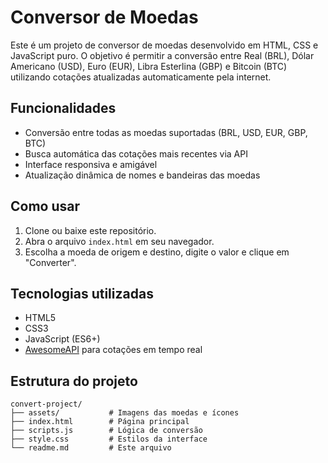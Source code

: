 # Conversor de Moedas

Este é um projeto de conversor de moedas desenvolvido em HTML, CSS e JavaScript puro. O objetivo é permitir a conversão entre Real (BRL), Dólar Americano (USD), Euro (EUR), Libra Esterlina (GBP) e Bitcoin (BTC) utilizando cotações atualizadas automaticamente pela internet.

## Funcionalidades
- Conversão entre todas as moedas suportadas (BRL, USD, EUR, GBP, BTC)
- Busca automática das cotações mais recentes via API
- Interface responsiva e amigável
- Atualização dinâmica de nomes e bandeiras das moedas

## Como usar
1. Clone ou baixe este repositório.
2. Abra o arquivo `index.html` em seu navegador.
3. Escolha a moeda de origem e destino, digite o valor e clique em "Converter".

## Tecnologias utilizadas
- HTML5
- CSS3
- JavaScript (ES6+)
- [AwesomeAPI](https://docs.awesomeapi.com.br/api-de-moedas) para cotações em tempo real

## Estrutura do projeto
```
convert-project/
├── assets/           # Imagens das moedas e ícones
├── index.html        # Página principal
├── scripts.js        # Lógica de conversão
├── style.css         # Estilos da interface
└── readme.md         # Este arquivo
